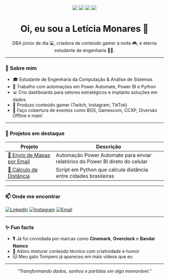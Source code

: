 <p align="center">
  <img src="https://img.shields.io/badge/Power_Automate-%20-31A8FF?style=flat-square&logo=microsoftpowerautomate&logoColor=white"/>
  <img src="https://img.shields.io/badge/Power_BI-Data_Viz-yellow?style=flat-square&logo=powerbi&logoColor=black"/>
  <img src="https://img.shields.io/badge/Gamer_Creator-%F0%9F%8E%AE-red?style=flat-square"/>
  <img src="https://img.shields.io/badge/SQL-%20-blue?style=flat-square&logo=sqlite&logoColor=white"/>
</p>

<h1 align="center">Oi, eu sou a Letícia Monares 👋</h1>

<p align="center"> 
  DBA júnior de dia 💻, criadora de conteúdo gamer à noite 🎮, e eterna estudante de engenharia 🧠💡.
</p>

---

### 💼 Sobre mim

- 🎓 Estudante de Engenharia da Computação & Análise de Sistemas
- 💼 Trabalho com automações em Power Automate, Power BI e Python
- 📊 Crio dashboards para setores estratégicos e implanto soluções em dados
- 🎥 Produzo conteúdo gamer (Twitch, Instagram, TikTok)
- 🎤 Faço cobertura de eventos como BGS, Gamescom, CCXP, Diversão Offline e mais!

---

### 📌 Projetos em destaque

| Projeto | Descrição |
|--------|-----------|
| [📧 Envio de Mapas por Email](https://github.com/LeticiaMonares/AUTOMACAO-Envio-de-e-mails) | Automação Power Automate para enviar relatórios do Power BI direto do celular |
| [📍 Cálculo de Distância](https://github.com/LeticiaMonares/-PROJETO-Calculo-de-Distancias) | Script em Python que calcula distância entre cidades brasileiras |

---

### 📫 Onde me encontrar

[![LinkedIn](https://img.shields.io/badge/LinkedIn-ler--monares-0077B5?style=flat&logo=linkedin)](https://www.linkedin.com/in/leticia-monares-875493182/)
[![Instagram](https://img.shields.io/badge/Instagram-le__monares-833AB4?style=flat&logo=instagram)](https://www.instagram.com/le_monares/)
[![Email](https://img.shields.io/badge/E--mail-monares.leticia%40gmail.com-lightgrey?style=flat&logo=gmail)](mailto:monares.leticia@gmail.com)

---

### ✨ Fun facts

- 🎙️ Já fui convidada por marcas como **Cinemark**, **Overclock** e **Bandai Namco**
- 🧩 Adoro misturar conteúdo técnico com criatividade e humor
- 🐱 Meu gato Tompero já apareceu em mais vídeos que eu

---

<p align="center"><em>“Transformando dados, sonhos e partidas em algo memorável.”</em></p>
